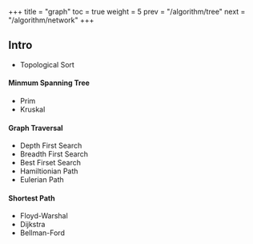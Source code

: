 +++
title  = "graph"
toc    = true
weight = 5
prev   = "/algorithm/tree"
next   = "/algorithm/network"
+++

## Intro
- Topological Sort

#### Minmum Spanning Tree
  - Prim
  - Kruskal

#### Graph Traversal
- Depth First Search
- Breadth First Search
- Best Firset Search
- Hamiltionian Path
- Eulerian Path

#### Shortest Path
- Floyd-Warshal
- Dijkstra
- Bellman-Ford
